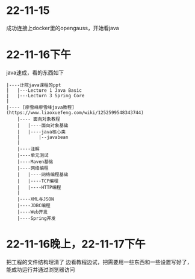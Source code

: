# 22-11-15

成功连接上docker里的opengauss，开始看java

# 22-11-16下午

java速成，看的东西如下
```
|----计院java课程的ppt
|   |---Lecture 1 Java Basic
|   |---Lecturn 3 Spring Core
|
|---- [廖雪峰廖雪峰java教程](https://www.liaoxuefeng.com/wiki/1252599548343744)
    |---- 面向对象教程
    |   |----面向对象基础
    |   |----java核心类
    |       |--javabean
    |
    |----注解
    |----单元测试
    |----Maven基础
    |----网络编程
    |   |----网络编程基础
    |   |----TCP编程
    |   |----HTTP编程
    |
    |----XML与JSON
    |----JDBC编程
    |----Web开发
    |----Spring开发
```

# 22-11-16晚上，22-11-17下午
把工程的文件结构理清了
边看教程边试，把需要用一些东西和一些设置写好了，能成功运行并通过浏览器访问